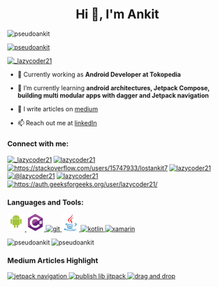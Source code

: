 <h1 align="center">Hi 👋, I'm Ankit</h1>
<p align="left"> <img src="https://komarev.com/ghpvc/?username=pseudoankit&label=Profile%20views&color=0e75b6&style=flat" alt="pseudoankit" /> </p>

<p align="left"> <a href="https://github.com/ryo-ma/github-profile-trophy"><img src="https://github-profile-trophy.vercel.app/?username=pseudoankit" alt="pseudoankit" /></a> </p>

<p align="left"> <a href="https://twitter.com/_lazycoder21" target="blank"><img src="https://img.shields.io/twitter/follow/_lazycoder21?logo=twitter&style=for-the-badge" alt="_lazycoder21" /></a> </p>

- 🔭 Currently working as **Android Developer at Tokopedia**

- 🌱 I’m currently learning **android architectures, Jetpack Compose, building multi modular apps with dagger and Jetpack navigation**

- 📝 I write articles on [medium](https://medium.com/@lazycoder21)

- 📫 Reach out me at [linkedIn](https://www.linkedin.com/in/lazycoder21/)

<h3 align="left">Connect with me:</h3>
<p align="left">
<a href="https://twitter.com/_lazycoder21" target="blank"><img align="center" src="https://raw.githubusercontent.com/rahuldkjain/github-profile-readme-generator/master/src/images/icons/Social/twitter.svg" alt="_lazycoder21" height="30" width="40" /></a>
<a href="https://www.linkedin.com/in/lazycoder21/" target="blank"><img align="center" src="https://raw.githubusercontent.com/rahuldkjain/github-profile-readme-generator/master/src/images/icons/Social/linked-in-alt.svg" alt="lazycoder21" height="30" width="40" /></a>
<a href="https://stackoverflow.com/users/15747933/lostankit7" target="blank"><img align="center" src="https://raw.githubusercontent.com/rahuldkjain/github-profile-readme-generator/master/src/images/icons/Social/stack-overflow.svg" alt="https://stackoverflow.com/users/15747933/lostankit7" height="30" width="40" /></a>
<a href="https://instagram.com/lazycoder21" target="blank"><img align="center" src="https://raw.githubusercontent.com/rahuldkjain/github-profile-readme-generator/master/src/images/icons/Social/instagram.svg" alt="lazycoder21" height="30" width="40" /></a>
<a href="https://medium.com/@lazycoder21" target="blank"><img align="center" src="https://raw.githubusercontent.com/rahuldkjain/github-profile-readme-generator/master/src/images/icons/Social/medium.svg" alt="@lazycoder21" height="30" width="40" /></a>
<a href="https://www.leetcode.com/lazycoder21" target="blank"><img align="center" src="https://raw.githubusercontent.com/rahuldkjain/github-profile-readme-generator/master/src/images/icons/Social/leet-code.svg" alt="lazycoder21" height="30" width="40" /></a>
<a href="https://auth.geeksforgeeks.org/user/https://auth.geeksforgeeks.org/user/lazycoder21/" target="blank"><img align="center" src="https://raw.githubusercontent.com/rahuldkjain/github-profile-readme-generator/master/src/images/icons/Social/geeks-for-geeks.svg" alt="https://auth.geeksforgeeks.org/user/lazycoder21/" height="30" width="40" /></a>
</p>

<h3 align="left">Languages and Tools:</h3>
<p align="left"> <a href="https://developer.android.com" target="_blank" rel="noreferrer"> <img src="https://raw.githubusercontent.com/devicons/devicon/master/icons/android/android-original-wordmark.svg" alt="android" width="40" height="40"/> </a> <a href="https://www.w3schools.com/cs/" target="_blank" rel="noreferrer"> <img src="https://raw.githubusercontent.com/devicons/devicon/master/icons/csharp/csharp-original.svg" alt="csharp" width="40" height="40"/> </a> <a href="https://git-scm.com/" target="_blank" rel="noreferrer"> <img src="https://www.vectorlogo.zone/logos/git-scm/git-scm-icon.svg" alt="git" width="40" height="40"/> </a> <a href="https://www.java.com" target="_blank" rel="noreferrer"> <img src="https://raw.githubusercontent.com/devicons/devicon/master/icons/java/java-original.svg" alt="java" width="40" height="40"/> </a> <a href="https://kotlinlang.org" target="_blank" rel="noreferrer"> <img src="https://www.vectorlogo.zone/logos/kotlinlang/kotlinlang-icon.svg" alt="kotlin" width="40" height="40"/> </a> <a href="https://dotnet.microsoft.com/apps/xamarin" target="_blank" rel="noreferrer"> <img src="https://raw.githubusercontent.com/detain/svg-logos/780f25886640cef088af994181646db2f6b1a3f8/svg/xamarin.svg" alt="xamarin" width="40" height="40"/> </a> </p>

<p float="left">
<img width = 350" height="300" src="https://github-readme-stats.vercel.app/api/top-langs?username=pseudoankit&show_icons=true&locale=en&layout=compact" alt="pseudoankit" />
<img width = "400" height="300" src="https://github-readme-stats.vercel.app/api?username=pseudoankit&show_icons=true&locale=en" alt="pseudoankit" />
</p>

<h3 align="left">Medium Articles Highlight</h3>
<a target="_blank" href="https://github-readme-medium-recent-article.vercel.app/medium/@lazycoder21/0"><img src="https://github-readme-medium-recent-article.vercel.app/medium/@lazycoder21/0" alt="jetpack navigation"> 
<a target="_blank" href="https://github-readme-medium-recent-article.vercel.app/medium/@lazycoder21/2"><img src="https://github-readme-medium-recent-article.vercel.app/medium/@lazycoder21/2" alt="publish lib jitpack"> 
<a target="_blank" href="https://github-readme-medium-recent-article.vercel.app/medium/@lazycoder21/4"><img src="https://github-readme-medium-recent-article.vercel.app/medium/@lazycoder21/4" alt="drag and drop"> 
<!--<a target="_blank" href="https://github-readme-medium-recent-article.vercel.app/medium/@lazycoder21/5"><img src="https://github-readme-medium-recent-article.vercel.app/medium/@lazycoder21/5" alt="sticky header"> -->

